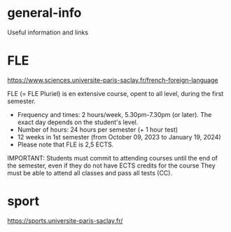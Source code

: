 # general-info
Useful information and links 

# FLE
https://www.sciences.universite-paris-saclay.fr/french-foreign-language

FLE (= FLE Pluriel) is en extensive course, opent to all level, during the first semester.

- Frequency and times: 2 hours/week, 5.30pm-7.30pm (or later). The exact day depends on the student's level.
- Number of hours: 24 hours per semester (+ 1 hour test)
- 12 weeks in 1st semester (from October 09, 2023 to January 19, 2024)
- Please note that FLE is 2,5 ECTS.

IMPORTANT:
Students must commit to attending courses until the end of the semester, even if they do not have ECTS credits for the course 
They must be able to attend all classes and pass all tests (CC).

# sport
https://sports.universite-paris-saclay.fr/

